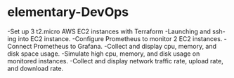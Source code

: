 # elementary-DevOps

-Set up 3 t2.micro AWS EC2 instances with Terraform
-Launching and ssh-ing into EC2 instance.
-Configure Prometheus to monitor 2 EC2 instances.
-Connect Prometheus to Grafana.
-Collect and display cpu, memory, and disk space usage.
-Simulate high cpu, memory, and disk usage on monitored instances.
-Collect and display network traffic rate, upload rate, and download rate.
